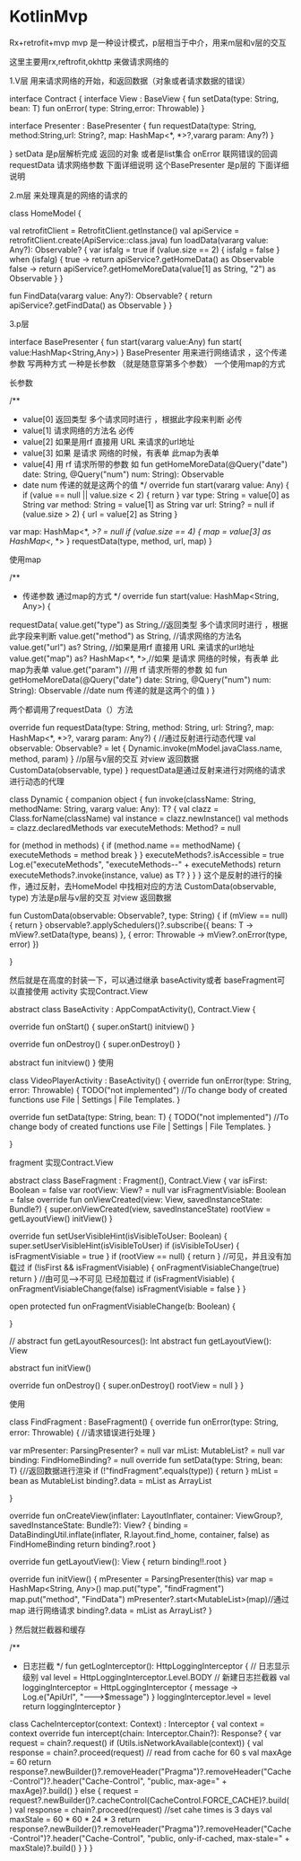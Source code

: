 # KotlinMvp
Rx+retrofit+mvp
mvp 
是一种设计模式，p层相当于中介，用来m层和v层的交互

这里主要用rx,reftrofit,okhttp 来做请求网络的 

1.V层  用来请求网络的开始，和返回数据（对象或者请求数据的错误）

interface Contract {
interface View : BaseView<Presenter> {
fun <T> setData(type: String, bean: T)
fun onError( type: String,error: Throwable)
}

interface Presenter : BasePresenter {
fun <T> requestData(type: String, method:String,url: String?, map: HashMap<*, *>?,vararg param: Any?)
}

}
setData  是p层解析完成 返回的对象 或者是list集合
onError 联网错误的回调
requestData 请求网络参数     下面详细说明
这个BasePresenter 是p层的   下面详细说明

2.m层
来处理真是的网络的请求的 

class HomeModel {

val retrofitClient = RetrofitClient.getInstance()
val apiService = retrofitClient.create(ApiService::class.java)
fun <T> loadData(vararg value: Any?): Observable<T>? {
var isfalg = true
if (value.size == 2) {
isfalg = false
}
when (isfalg) {
true -> return apiService?.getHomeData<HomeBean>() as Observable<T>
false -> return apiService?.getHomeMoreData<HomeBean>(value[1] as String, "2") as Observable<T>
}
}


fun <T> FindData(vararg value: Any?): Observable<T>? {
return apiService?.getFindData() as Observable<T>
}
}

3.p层

interface BasePresenter {
fun<T> start(vararg value:Any)
fun<T> start( value:HashMap<String,Any>)
}
BasePresenter 用来进行网络请求 ，这个传递参数 写两种方式  一种是长参数  （就是随意穿第多个参数） 一个使用map的方式

   长参数

/**
* value[0] 返回类型 多个请求同时进行 ，根据此字段来判断 必传
* value[1] 请求网络的方法名 必传
* value[2] 如果是用rf 直接用 URL 来请求的url地址
* value[3] 如果 是请求 网络的时候，有表单 此map为表单
* value[4] 用 rf 请求所带的参数 如 fun <T> getHomeMoreData(@Query("date") date: String, @Query("num") num: String): Observable<HomeBean>
* date num 传递的就是这两个的值
*/
override fun <T> start(vararg value: Any) {
if (value == null || value.size < 2) {
return
}
var type: String = value[0] as String
var method: String = value[1] as String
var url: String? = null
if (value.size > 2) {
url = value[2] as String
}

var map: HashMap<*, *>? = null
if (value.size == 4) {
map = value[3] as HashMap<*, *>
}
requestData<T>(type, method, url, map)
}


使用map

/**
* 传递参数 通过map的方式
*/
override fun <T> start(value: HashMap<String, Any>) {

requestData<T>(
value.get("type") as String,//返回类型 多个请求同时进行 ，根据此字段来判断
value.get("method") as String, //请求网络的方法名
value.get("url") as? String, //如果是用rf 直接用 URL 来请求的url地址
value.get("map") as? HashMap<*, *>,//如果 是请求 网络的时候，有表单 此map为表单
value.get("param") //用 rf 请求所带的参数 如 fun <T> getHomeMoreData(@Query("date") date: String, @Query("num") num: String): Observable<HomeBean>
//date num 传递的就是这两个的值
)
}

两个都调用了requestData（）方法

override fun <T> requestData(type: String, method: String, url: String?, map: HashMap<*, *>?, vararg param: Any?) {
//通过反射进行动态代理
val observable: Observable<T>? = let { Dynamic.invoke(mModel.javaClass.name, method, param) }
//p层与v层的交互 对view 返回数据
CustomData(observable, type)
}
requestData是通过反射来进行对网络的请求进行动态的代理

class Dynamic {
companion object {
fun <T> invoke(className: String, methodName: String, vararg value: Any): T? {
val clazz = Class.forName(className)
val instance = clazz.newInstance()
val methods = clazz.declaredMethods
var executeMethods: Method? = null

for (method in methods) {
if (method.name == methodName) {
executeMethods = method
break
}
}
executeMethods?.isAccessible = true
Log.e("executeMethods", "executeMethods--" + executeMethods)
return executeMethods?.invoke(instance, value) as T?
}
}
}
这个是反射的进行的操作，通过反射，去HomeModel 中找相对应的方法
CustomData(observable, type) 方法是p层与v层的交互 对view 返回数据

fun <T> CustomData(observable: Observable<T>?, type: String) {
if (mView == null) {
return
}
observable?.applySchedulers()?.subscribe({ beans: T ->
mView?.setData(type, beans)
}, { error: Throwable ->
mView?.onError(type, error)
})

}

然后就是在高度的封装一下，可以通过继承 baseActivity或者 baseFragment可以直接使用
activity 实现Contract.View

abstract class BaseActivity : AppCompatActivity(), Contract.View {

override fun onStart() {
super.onStart()
initview()
}

override fun onDestroy() {
super.onDestroy()
}

abstract fun initview()
}
使用

class VideoPlayerActivity : BaseActivity() {
override fun onError(type: String, error: Throwable) {
TODO("not implemented") //To change body of created functions use File | Settings | File Templates.
}

override fun <T> setData(type: String, bean: T) {
TODO("not implemented") //To change body of created functions use File | Settings | File Templates.
}


}

fragment 实现Contract.View


abstract class BaseFragment : Fragment(), Contract.View {
var isFirst: Boolean = false
var rootView: View? = null
var isFragmentVisiable: Boolean = false
override fun onViewCreated(view: View, savedInstanceState: Bundle?) {
super.onViewCreated(view, savedInstanceState)
rootView = getLayoutView()
initView()
}


override fun setUserVisibleHint(isVisibleToUser: Boolean) {
super.setUserVisibleHint(isVisibleToUser)
if (isVisibleToUser) {
isFragmentVisiable = true
}
if (rootView == null) {
return
}
//可见，并且没有加载过
if (!isFirst && isFragmentVisiable) {
onFragmentVisiableChange(true)
return
}
//由可见——>不可见 已经加载过
if (isFragmentVisiable) {
onFragmentVisiableChange(false)
isFragmentVisiable = false
}
}

open protected fun onFragmentVisiableChange(b: Boolean) {

}


// abstract fun getLayoutResources(): Int
abstract fun getLayoutView(): View

abstract fun initView()

override fun onDestroy() {
super.onDestroy()
rootView = null
}
}

使用

class FindFragment : BaseFragment() {
override fun onError(type: String, error: Throwable) {
//请求错误进行处理
}


var mPresenter: ParsingPresenter? = null
var mList: MutableList<FindBean>? = null
var binding: FindHomeBinding? = null
override fun <T> setData(type: String, bean: T) {//返回数据进行渲染
if (!"findFragment".equals(type)) {
return
}
mList = bean as MutableList<FindBean>
binding?.data = mList as ArrayList<FindBean>

}


override fun onCreateView(inflater: LayoutInflater, container: ViewGroup?, savedInstanceState: Bundle?): View? {
binding = DataBindingUtil.inflate<ViewDataBinding>(inflater, R.layout.find_home, container, false) as FindHomeBinding
return binding?.root
}

override fun getLayoutView(): View {
return binding!!.root
}

override fun initView() {
mPresenter = ParsingPresenter(this)
var map = HashMap<String, Any>()
map.put("type", "findFragment")
map.put("method", "FindData")
mPresenter?.start<MutableList<FindBean>>(map)//通过map 进行网络请求
binding?.data = mList as ArrayList<FindBean>?
}

}
然后就拦截器和缓存

/**
* 日志拦截
*/
fun getLogInterceptor(): HttpLoggingInterceptor {
// 日志显示级别
val level = HttpLoggingInterceptor.Level.BODY
// 新建日志拦截器
val loggingInterceptor = HttpLoggingInterceptor { message -> Log.e("ApiUrl", "--->$message") }
loggingInterceptor.level = level
return loggingInterceptor
}

class CacheInterceptor(context: Context) : Interceptor {
val context = context
override fun intercept(chain: Interceptor.Chain?): Response? {
var request = chain?.request()
if (Utils.isNetworkAvailable(context)) {
val response = chain?.proceed(request)
// read from cache for 60 s
val maxAge = 60
return response?.newBuilder()?.removeHeader("Pragma")?.removeHeader("Cache-Control")?.header("Cache-Control", "public, max-age=" + maxAge)?.build()
} else {
request = request?.newBuilder()?.cacheControl(CacheControl.FORCE_CACHE)?.build()
val response = chain?.proceed(request)
//set cahe times is 3 days
val maxStale = 60 * 60 * 24 * 3
return response?.newBuilder()?.removeHeader("Pragma")?.removeHeader("Cache-Control")?.header("Cache-Control", "public, only-if-cached, max-stale=" + maxStale)?.build()
}
}
}

